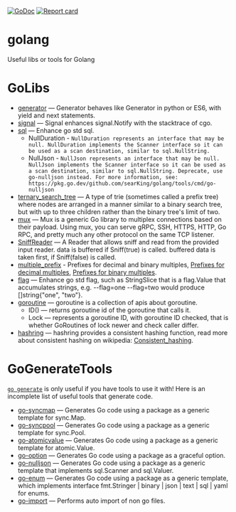 [![GoDoc](https://pkg.go.dev/github.com/searKing/golang?status.svg)](https://pkg.go.dev/github.com/searKing/golang)
[![Report card](https://goreportcard.com/badge/github.com/searKing/golang)](https://goreportcard.com/report/github.com/searKing/golang) 
# golang
Useful libs or tools for Golang

# GoLibs
* [generator](https://pkg.go.dev/github.com/searKing/golang/go/go/generator) — Generator behaves like Generator in python or ES6, with yield and next statements.
* [signal](https://pkg.go.dev/github.com/searKing/golang/go/os/signal) — Signal enhances signal.Notify with the stacktrace of cgo.
* [sql](https://pkg.go.dev/github.com/searKing/golang/go/database/sql) — Enhance go std sql.
    - NullDuration - ```NullDuration represents an interface that may be null.
                        NullDuration implements the Scanner interface so it can be used as a scan destination, similar to sql.NullString.```
    - NullJson - ```NullJson represents an interface that may be null.
                 NullJson implements the Scanner interface so it can be used as a scan destination, similar to sql.NullString.
                 Deprecate, use go-nulljson instead.
                 For more information, see:
                 https://pkg.go.dev/github.com/searKing/golang/tools/cmd/go-nulljson```
* [ternary_search_tree](https://pkg.go.dev/github.com/searKing/golang/go/container/trie_tree/ternary_search_tree) — A type of trie (sometimes called a prefix tree) where nodes are arranged in a manner similar to a binary search tree, but with up to three children rather than the binary tree's limit of two.
* [mux](https://pkg.go.dev/github.com/searKing/golang/go/net/mux) — Mux is a generic Go library to multiplex connections based on their payload. Using mux, you can serve gRPC, SSH, HTTPS, HTTP, Go RPC, and pretty much any other protocol on the same TCP listener.
* [SniffReader](https://pkg.go.dev/github.com/searKing/golang/go/io) — A Reader that allows sniff and read from the provided input reader. data is buffered if Sniff(true) is called. buffered data is taken first, if Sniff(false) is called.
* [multiple_prefix](https://pkg.go.dev/github.com/searKing/golang/go/format/multiple_prefix) - Prefixes for decimal and binary multiples, [Prefixes for decimal multiples](https://physics.nist.gov/cuu/Units/prefixes.html), [Prefixes for binary multiples](https://physics.nist.gov/cuu/Units/binary.html).
* [flag](https://pkg.go.dev/github.com/searKing/golang/go/flag) — Enhance go std flag, such as StringSlice that is a flag.Value that accumulates strings, e.g. --flag=one --flag=two would produce []string{"one", "two"}.
* [goroutine](https://pkg.go.dev/github.com/searKing/golang/go/runtime/goroutine) — goroutine is a collection of apis about goroutine.
    - ID() — returns goroutine id of the goroutine that calls it.
    - Lock — represents a goroutine ID, with goroutine ID checked, that is whether GoRoutines of lock newer and check caller differ.
* [hashring](https://pkg.go.dev/github.com/searKing/golang/go/container/hashring) — hashring provides a consistent hashing function, read more about consistent hashing on wikipedia:  [Consistent_hashing](http://en.wikipedia.org/wiki/Consistent_hashing).

# GoGenerateTools
[`go generate`](https://blog.golang.org/generate) is only useful if you have tools to use it with! Here is an incomplete list of useful tools that generate code.

* [go-syncmap](https://pkg.go.dev/github.com/searKing/golang/tools/cmd/go-syncmap) — Generates Go code using a package as a generic template for sync.Map.
* [go-syncpool](https://pkg.go.dev/github.com/searKing/golang/tools/cmd/go-syncpool) — Generates Go code using a package as a generic template for sync.Pool.
* [go-atomicvalue](https://pkg.go.dev/github.com/searKing/golang/tools/cmd/go-atomicvalue) — Generates Go code using a package as a generic template for atomic.Value.
* [go-option](https://pkg.go.dev/github.com/searKing/golang/tools/cmd/go-option) — Generates Go code using a package as a graceful option.
* [go-nulljson](https://pkg.go.dev/github.com/searKing/golang/tools/cmd/go-nulljson) — Generates Go code using a package as a generic template that implements sql.Scanner and sql.Valuer.
* [go-enum](https://pkg.go.dev/github.com/searKing/golang/tools/cmd/go-enum) — Generates Go code using a package as a generic template, which implements interface fmt.Stringer | binary | json | text | sql | yaml for enums.
* [go-import](https://pkg.go.dev/github.com/searKing/golang/tools/cmd/go-import) — Performs auto import of non go files.